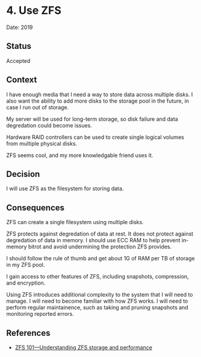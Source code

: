 # 4. Use ZFS

Date: 2019

## Status

Accepted

## Context

I have enough media that I need a way to store data across multiple disks.
I also want the ability to add more disks to the storage pool in the future, in case I run out of storage.

My server will be used for long-term storage, so disk failure and data degredation could become issues.

Hardware RAID controllers can be used to create single logical volumes from multiple physical disks.

ZFS seems cool, and my more knowledgable friend uses it.

## Decision

I will use ZFS as the filesystem for storing data.

## Consequences

ZFS can create a single filesystem using multiple disks.

ZFS protects against degredation of data at rest.
It does not protect against degredation of data in memory.
I should use ECC RAM to help prevent in-memory bitrot and avoid undermining the protection ZFS provides.

I should follow the rule of thumb and get about 1G of RAM per TB of storage in my ZFS pool.

I gain access to other features of ZFS, including snapshots, compression, and encryption.

Using ZFS introduces additional complexity to the system that I will need to manage.
I will need to become familiar with how ZFS works.
I will need to perform regular maintainence, such as taking and pruning snapshots and monitoring reported errors.

## References

- [ZFS 101—Understanding ZFS storage and performance](https://arstechnica.com/information-technology/2020/05/zfs-101-understanding-zfs-storage-and-performance/)
